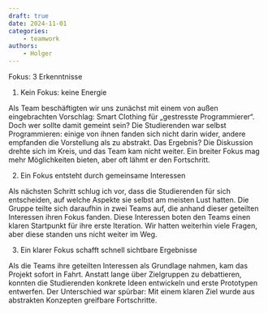 ```yaml
---
draft: true
date: 2024-11-01
categories:
    - teamwork
authors:
    - Holger
---
```


Fokus: 3 Erkenntnisse

1. Kein Fokus: keine Energie

Als Team beschäftigten wir uns zunächst mit einem von außen eingebrachten Vorschlag: Smart Clothing für „gestresste Programmierer“. Doch wer sollte damit gemeint sein? Die Studierenden war selbst Programmieren: einige von ihnen fanden sich nicht darin wider, andere empfanden die Vorstellung als zu abstrakt. Das Ergebnis? Die Diskussion drehte sich im Kreis, und das Team kam nicht weiter. Ein breiter Fokus mag mehr Möglichkeiten bieten, aber oft lähmt er den Fortschritt.

2. Ein Fokus entsteht durch gemeinsame Interessen

Als nächsten Schritt schlug ich vor, dass die Studierenden für sich entscheiden, auf welche Aspekte sie selbst am meisten Lust hatten. Die Gruppe teilte sich daraufhin in zwei Teams auf, die anhand dieser geteilten Interessen ihren Fokus fanden. Diese Interessen boten den Teams einen klaren Startpunkt für ihre erste Iteration. Wir hatten weiterhin viele Fragen, aber diese standen uns nicht weiter im Weg.

3. Ein klarer Fokus schafft schnell sichtbare Ergebnisse

Als die Teams ihre geteilten Interessen als Grundlage nahmen, kam das Projekt sofort in Fahrt. Anstatt lange über Zielgruppen zu debattieren, konnten die Studierenden konkrete Ideen entwickeln und erste Prototypen entwerfen. Der Unterschied war spürbar: Mit einem klaren Ziel wurde aus abstrakten Konzepten greifbare Fortschritte.